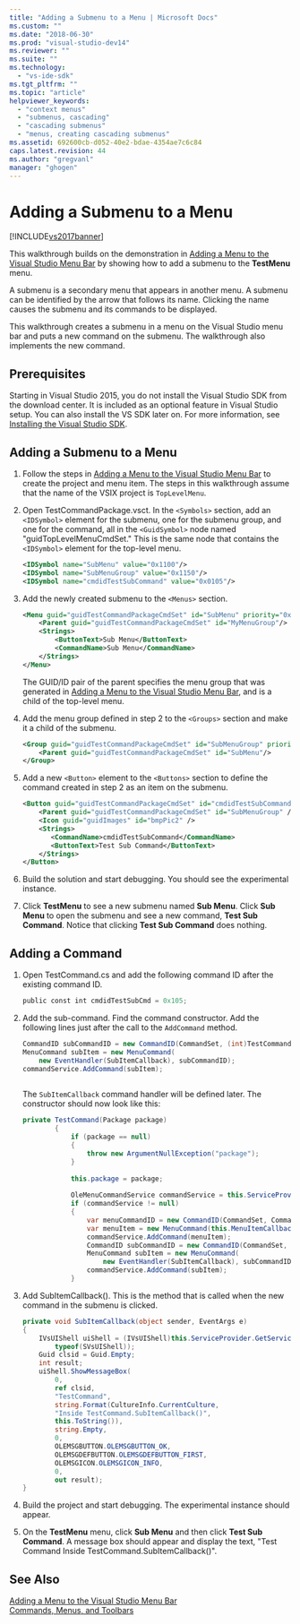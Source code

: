 ```yaml
---
title: "Adding a Submenu to a Menu | Microsoft Docs"
ms.custom: ""
ms.date: "2018-06-30"
ms.prod: "visual-studio-dev14"
ms.reviewer: ""
ms.suite: ""
ms.technology: 
  - "vs-ide-sdk"
ms.tgt_pltfrm: ""
ms.topic: "article"
helpviewer_keywords: 
  - "context menus"
  - "submenus, cascading"
  - "cascading submenus"
  - "menus, creating cascading submenus"
ms.assetid: 692600cb-d052-40e2-bdae-4354ae7c6c84
caps.latest.revision: 44
ms.author: "gregvanl"
manager: "ghogen"
---
```

# Adding a Submenu to a Menu
[!INCLUDE[vs2017banner](../includes/vs2017banner.md)]

This walkthrough builds on the demonstration in [Adding a Menu to the Visual Studio Menu Bar](../extensibility/adding-a-menu-to-the-visual-studio-menu-bar.md) by showing how to add a submenu to the **TestMenu** menu.  
  
 A submenu is a secondary menu that appears in another menu. A submenu can be identified by the arrow that follows its name. Clicking the name causes the submenu and its commands to be displayed.  
  
 This walkthrough creates a submenu in a menu on the Visual Studio menu bar and puts a new command on the submenu. The walkthrough also implements the new command.  
  
## Prerequisites  
 Starting in Visual Studio 2015, you do not install the Visual Studio SDK from the download center. It is included as an optional feature in Visual Studio setup. You can also install the VS SDK later on. For more information, see [Installing the Visual Studio SDK](../extensibility/installing-the-visual-studio-sdk.md).  
  
## Adding a Submenu to a Menu  
  
1.  Follow the steps in [Adding a Menu to the Visual Studio Menu Bar](../extensibility/adding-a-menu-to-the-visual-studio-menu-bar.md) to create the project and menu item. The steps in this walkthrough assume that the name of the VSIX project is `TopLevelMenu`.  
  
2.  Open TestCommandPackage.vsct. In the `<Symbols>` section, add an `<IDSymbol>` element for the submenu, one for the submenu group, and one for the command, all in the `<GuidSymbol>` node named "guidTopLevelMenuCmdSet." This is the same node that contains the `<IDSymbol>` element for the top-level menu.  
  
    ```xml  
    <IDSymbol name="SubMenu" value="0x1100"/>  
    <IDSymbol name="SubMenuGroup" value="0x1150"/>  
    <IDSymbol name="cmdidTestSubCommand" value="0x0105"/>  
    ```  
  
3.  Add the newly created submenu to the `<Menus>` section.  
  
    ```xml  
    <Menu guid="guidTestCommandPackageCmdSet" id="SubMenu" priority="0x0100" type="Menu">  
        <Parent guid="guidTestCommandPackageCmdSet" id="MyMenuGroup"/>  
        <Strings>  
            <ButtonText>Sub Menu</ButtonText>  
            <CommandName>Sub Menu</CommandName>  
        </Strings>  
    </Menu>  
    ```  
  
     The GUID/ID pair of the parent specifies the menu group that was generated in [Adding a Menu to the Visual Studio Menu Bar](../extensibility/adding-a-menu-to-the-visual-studio-menu-bar.md), and is a child of the top-level menu.  
  
4.  Add the menu group defined in step 2 to the `<Groups>` section and make it a child of the submenu.  
  
    ```xml  
    <Group guid="guidTestCommandPackageCmdSet" id="SubMenuGroup" priority="0x0000">  
        <Parent guid="guidTestCommandPackageCmdSet" id="SubMenu"/>  
    </Group>  
    ```  
  
5.  Add a new `<Button>` element to the `<Buttons>` section to define the command created in step 2 as an item on the submenu.  
  
    ```xml  
    <Button guid="guidTestCommandPackageCmdSet" id="cmdidTestSubCommand" priority="0x0000" type="Button">  
        <Parent guid="guidTestCommandPackageCmdSet" id="SubMenuGroup" />  
        <Icon guid="guidImages" id="bmpPic2" />  
        <Strings>  
           <CommandName>cmdidTestSubCommand</CommandName>  
           <ButtonText>Test Sub Command</ButtonText>  
        </Strings>  
    </Button>  
    ```  
  
6.  Build the solution and start debugging. You should see the experimental instance.  
  
7.  Click **TestMenu** to see a new submenu named **Sub Menu**. Click **Sub Menu** to open the submenu and see a new command, **Test Sub Command**. Notice that clicking **Test Sub Command** does nothing.  
  
## Adding a Command  
  
1.  Open TestCommand.cs and add the following command ID after the existing command ID.  
  
    ```csharp  
    public const int cmdidTestSubCmd = 0x105;  
    ```  
  
2.  Add the sub-command. Find the command constructor. Add the following lines just after the call to the `AddCommand` method.  
  
    ```csharp  
    CommandID subCommandID = new CommandID(CommandSet, (int)TestCommandPackageGuids.cmdidTestSubCmd);  
    MenuCommand subItem = new MenuCommand(  
        new EventHandler(SubItemCallback), subCommandID);  
    commandService.AddCommand(subItem);  
  
    ```  
  
     The `SubItemCallback` command handler will be defined later. The constructor should now look like this:  
  
    ```csharp  
    private TestCommand(Package package)  
            {  
                if (package == null)  
                {  
                    throw new ArgumentNullException("package");  
                }  
  
                this.package = package;  
  
                OleMenuCommandService commandService = this.ServiceProvider.GetService(typeof(IMenuCommandService)) as OleMenuCommandService;  
                if (commandService != null)  
                {  
                    var menuCommandID = new CommandID(CommandSet, CommandId);  
                    var menuItem = new MenuCommand(this.MenuItemCallback, menuCommandID);  
                    commandService.AddCommand(menuItem);  
                    CommandID subCommandID = new CommandID(CommandSet, cmdidTestSubCmd);  
                    MenuCommand subItem = new MenuCommand(  
                        new EventHandler(SubItemCallback), subCommandID);  
                    commandService.AddCommand(subItem);  
                }  
    ```  
  
3.  Add SubItemCallback(). This is the method that is called when the new command in the submenu is clicked.  
  
    ```csharp  
    private void SubItemCallback(object sender, EventArgs e)  
    {  
        IVsUIShell uiShell = (IVsUIShell)this.ServiceProvider.GetService(  
            typeof(SVsUIShell));  
        Guid clsid = Guid.Empty;  
        int result;  
        uiShell.ShowMessageBox(  
            0,  
            ref clsid,  
            "TestCommand",  
            string.Format(CultureInfo.CurrentCulture,  
            "Inside TestCommand.SubItemCallback()",  
            this.ToString()),  
            string.Empty,  
            0,  
            OLEMSGBUTTON.OLEMSGBUTTON_OK,  
            OLEMSGDEFBUTTON.OLEMSGDEFBUTTON_FIRST,  
            OLEMSGICON.OLEMSGICON_INFO,  
            0,  
            out result);  
    }  
    ```  
  
4.  Build the project and start debugging. The experimental instance should appear.  
  
5.  On the **TestMenu** menu, click **Sub Menu** and then click **Test Sub Command**. A message box should appear and display the text, "Test Command Inside TestCommand.SubItemCallback()".  
  
## See Also  
 [Adding a Menu to the Visual Studio Menu Bar](../extensibility/adding-a-menu-to-the-visual-studio-menu-bar.md)   
 [Commands, Menus, and Toolbars](../extensibility/internals/commands-menus-and-toolbars.md)

